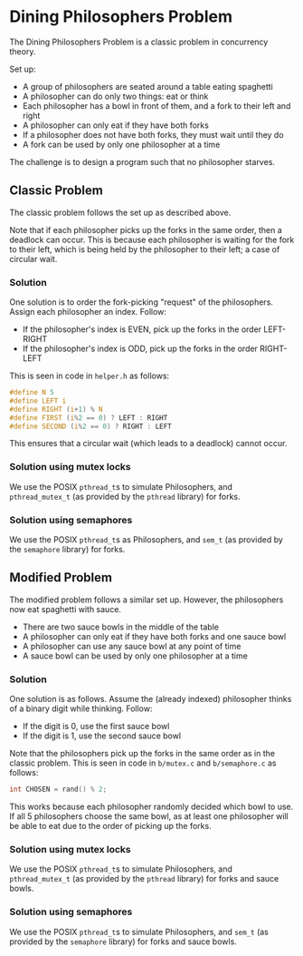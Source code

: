 # Dining Philosophers Problem

The Dining Philosophers Problem is a classic problem in concurrency theory.

Set up:

- A group of philosophers are seated around a table eating spaghetti
- A philosopher can do only two things: eat or think
- Each philosopher has a bowl in front of them, and a fork to their left and right
- A philosopher can only eat if they have both forks
- If a philosopher does not have both forks, they must wait until they do
- A fork can be used by only one philosopher at a time

The challenge is to design a program such that no philosopher starves.

## Classic Problem

The classic problem follows the set up as described above.

Note that if each philosopher picks up the forks in the same order, then a deadlock can occur. This is because each philosopher is waiting for the fork to their left, which is being held by the philosopher to their left; a case of circular wait.

### Solution

One solution is to order the fork-picking "request" of the philosophers. Assign each philosopher an index. Follow:

- If the philosopher's index is EVEN, pick up the forks in the order LEFT-RIGHT
- If the philosopher's index is ODD, pick up the forks in the order RIGHT-LEFT

This is seen in code in `helper.h` as follows:

```c
#define N 5
#define LEFT i
#define RIGHT (i+1) % N
#define FIRST (i%2 == 0) ? LEFT : RIGHT
#define SECOND (i%2 == 0) ? RIGHT : LEFT
```

This ensures that a circular wait (which leads to a deadlock) cannot occur.

### Solution using mutex locks

We use the POSIX `pthread_t`s to simulate Philosophers, and `pthread_mutex_t` (as provided by the `pthread` library) for forks.

### Solution using semaphores

We use the POSIX `pthread_t`s as Philosophers, and `sem_t` (as provided by the `semaphore` library) for forks.

## Modified Problem

The modified problem follows a similar set up. However, the philosophers now eat spaghetti with sauce.

- There are two sauce bowls in the middle of the table
- A philosopher can only eat if they have both forks and one sauce bowl
- A philosopher can use any sauce bowl at any point of time
- A sauce bowl can be used by only one philosopher at a time

### Solution

One solution is as follows. Assume the (already indexed) philosopher thinks of a binary digit while thinking. Follow:

- If the digit is 0, use the first sauce bowl
- If the digit is 1, use the second sauce bowl

Note that the philosophers pick up the forks in the same order as in the classic problem. This is seen in code in `b/mutex.c` and `b/semaphore.c` as follows:

```c
int CHOSEN = rand() % 2;
```

This works because each philosopher randomly decided which bowl to use. If all 5 philosophers choose the same bowl, as at least one philosopher will be able to eat due to the order of picking up the forks.

### Solution using mutex locks

We use the POSIX `pthread_t`s to simulate Philosophers, and `pthread_mutex_t` (as provided by the `pthread` library) for forks and sauce bowls.

### Solution using semaphores

We use the POSIX `pthread_t`s to simulate Philosophers, and `sem_t` (as provided by the `semaphore` library) for forks and sauce bowls.